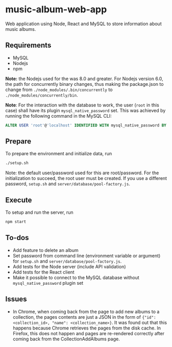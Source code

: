 # music-album-web-app

Web application using Node, React and MySQL to store information about music albums.

## Requirements

- MySQL
- Nodejs
- npm

**Note:** the Nodejs used for the was 8.0 and greater. For Nodejs version 6.0,
the path for concurrently binary changes, thus making the package.json to change
from `./node_modules/.bin/concurrently` to `./node_modules/concurrently/bin`.

**Note**: For the interaction with the database to work, the user (`root` in
this case) shall have its plugin `mysql_native_password` set. This was achieved
by running the following command in the MySQL CLI:

```sql
ALTER USER 'root'@'localhost' IDENTIFIED WITH mysql_native_password BY 'password';
```

## Prepare

To prepare the environment and initialize data, run

```bash
./setup.sh
```

Note: the default user/password used for this are root/password. For the
initialization to succeed, the root user must be created. If you use a different
password, `setup.sh` and `server/database/pool-factory.js`.

## Execute

To setup and run the server, run

```bash
npm start
```

## To-dos

- Add feature to delete an album
- Set password from command line (environment variable or argument) for
  `setup.sh` and `server/database/pool-factory.js`.
- Add tests for the Node server (include API validation)
- Add tests for the React client
- Make it possible to connect to the MySQL database without
  `mysql_native_password` plugin set

## Issues

- In Chrome, when coming back from the page to add new albums to a collection,
  the pages contents are just a JSON in the form of
  `{"id": <collection_id>, "name": <collection_name>}`. It was found out that
  this happens because Chrome retrieves the pages from the disk cache.
  In Firefox, this does not happen and pages are re-rendered correctly after
  coming back from the CollectionAddAlbums page.

